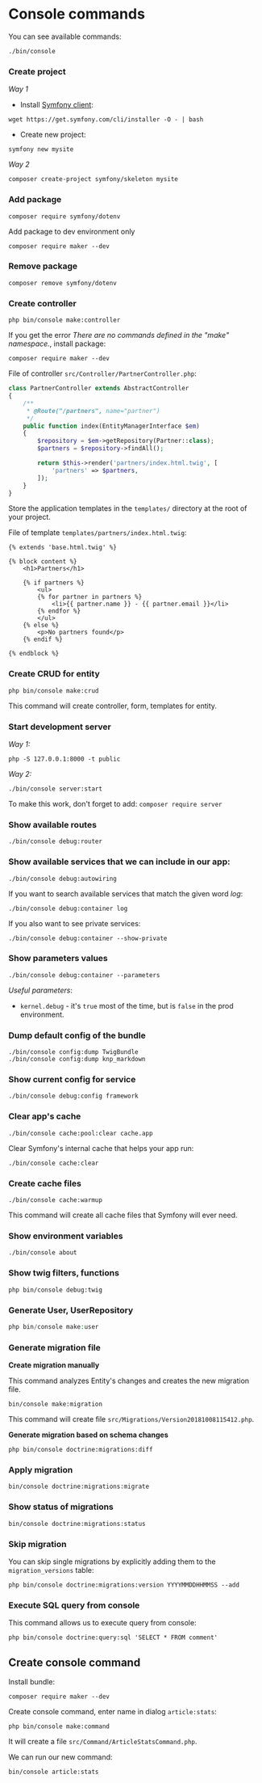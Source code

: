 # Console commands

You can see available commands:

```
./bin/console
```

### Create project

*Way 1*

- Install [Symfony client](https://symfony.com/download):

```
wget https://get.symfony.com/cli/installer -O - | bash
```

- Create new project:

```
symfony new mysite
```

*Way 2*

```
composer create-project symfony/skeleton mysite
```

### Add package

```
composer require symfony/dotenv
```

Add package to dev environment only

```
composer require maker --dev
```

### Remove package

```
composer remove symfony/dotenv
```

### Create controller

```
php bin/console make:controller
```

If you get the error *There are no commands defined in the "make" namespace.*, install package:

```
composer require maker --dev
```

File of controller `src/Controller/PartnerController.php`:

```php
class PartnerController extends AbstractController
{
    /**
     * @Route("/partners", name="partner")
     */
    public function index(EntityManagerInterface $em)
    {
        $repository = $em->getRepository(Partner::class);
        $partners = $repository->findAll();

        return $this->render('partners/index.html.twig', [
            'partners' => $partners,
        ]);
    }
}
```

Store the application templates in the `templates/` directory at the root of your project.

File of template `templates/partners/index.html.twig`:

```twig
{% extends 'base.html.twig' %}

{% block content %}
    <h1>Partners</h1>

    {% if partners %}
        <ul>
        {% for partner in partners %}
            <li>{{ partner.name }} - {{ partner.email }}</li>
        {% endfor %}
        </ul>
    {% else %}
        <p>No partners found</p>
    {% endif %}

{% endblock %}
```

### Create CRUD for entity

```
php bin/console make:crud
```
This command will create controller, form, templates for entity.

### Start development server

*Way 1:*
```
php -S 127.0.0.1:8000 -t public
```

*Way 2:*
```
./bin/console server:start
```
To make this work, don't forget to add: `composer require server`

### Show available routes
```
./bin/console debug:router
```

### Show available services that we can include in our app:

```
./bin/console debug:autowiring
```

If you want to search available services that match the given word *log*:

```
./bin/console debug:container log
```

If you also want to see private services:

```
./bin/console debug:container --show-private
```

### Show parameters values

```
./bin/console debug:container --parameters
```

*Useful parameters*:

- `kernel.debug` - it's `true` most of the time, but is `false` in the prod environment.


### Dump default config of the bundle

```
./bin/console config:dump TwigBundle
./bin/console config:dump knp_markdown
```

### Show current config for service

```
./bin/console debug:config framework
```

### Clear app's cache

```
./bin/console cache:pool:clear cache.app
```

Clear Symfony's internal cache that helps your app run:

```
./bin/console cache:clear
```

### Create cache files

```
./bin/console cache:warmup
```

This command will create all cache files that Symfony will ever need.

### Show environment variables

```
./bin/console about
```

### Show twig filters, functions

```
php bin/console debug:twig
```

### Generate User, UserRepository

```php
php bin/console make:user
```

### Generate migration file

**Create migration manually**

This command analyzes Entity's changes and creates the new migration file.

```
bin/console make:migration
```

This command will create file `src/Migrations/Version20181008115412.php`.

**Generate migration based on schema changes**

```
php bin/console doctrine:migrations:diff
```

### Apply migration

```
bin/console doctrine:migrations:migrate
```

### Show status of migrations

```
bin/console doctrine:migrations:status
```

### Skip migration

You can skip single migrations by explicitly adding them to the `migration_versions` table:

```
php bin/console doctrine:migrations:version YYYYMMDDHHMMSS --add
```

### Execute SQL query from console

This command allows us to execute query from console:

```
php bin/console doctrine:query:sql 'SELECT * FROM comment'
```

## Create console command

Install bundle:

```
composer require maker --dev
```

Create console command, enter name in dialog `article:stats`:

```
php bin/console make:command
```

It will create a file `src/Command/ArticleStatsCommand.php`.

We can run our new command:

```
bin/console article:stats
```
